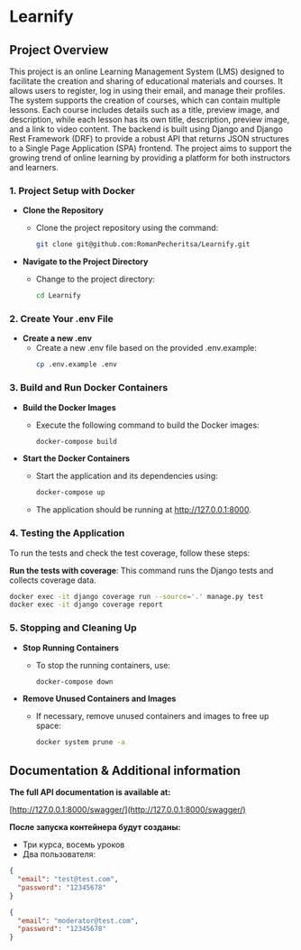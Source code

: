 # Learnify

## Project Overview

This project is an online Learning Management System (LMS) designed to facilitate the creation and sharing of educational materials and courses. It allows users to register, log in using their email, and manage their profiles. The system supports the creation of courses, which can contain multiple lessons. Each course includes details such as a title, preview image, and description, while each lesson has its own title, description, preview image, and a link to video content. The backend is built using Django and Django Rest Framework (DRF) to provide a robust API that returns JSON structures to a Single Page Application (SPA) frontend. The project aims to support the growing trend of online learning by providing a platform for both instructors and learners.

### 1. Project Setup with Docker

- **Clone the Repository**
  - Clone the project repository using the command:
    ```bash
    git clone git@github.com:RomanPecheritsa/Learnify.git
    ```

- **Navigate to the Project Directory**
  - Change to the project directory:
    ```bash
    cd Learnify
    ```
### 2. Create Your .env File

- **Create a new .env**
  - Create a new .env file based on the provided .env.example:
    ```bash
    cp .env.example .env
    ```

### 3. Build and Run Docker Containers

- **Build the Docker Images**
  - Execute the following command to build the Docker images:
    ```bash
    docker-compose build
    ```

- **Start the Docker Containers**
  - Start the application and its dependencies using:
    ```bash
    docker-compose up
    ```
  
  - The application should be running at http://127.0.0.1:8000.

### 4. Testing the Application

To run the tests and check the test coverage, follow these steps:

**Run the tests with coverage**:
   This command runs the Django tests and collects coverage data.

   ```bash
   docker exec -it django coverage run --source='.' manage.py test
   docker exec -it django coverage report
   ```

### 5. Stopping and Cleaning Up

- **Stop Running Containers**
  - To stop the running containers, use:
    ```bash
    docker-compose down
    ```

- **Remove Unused Containers and Images**
  - If necessary, remove unused containers and images to free up space:
    ```bash
    docker system prune -a
    ```
    
## Documentation & Additional information
**The full API documentation is available at:**

[http://127.0.0.1:8000/swagger/](http://127.0.0.1:8000/swagger/)

**После запуска контейнера будут созданы:**
- Три курса, восемь уроков 
- Два пользователя:
```json
{
  "email": "test@test.com",
  "password": "12345678"
}
```
```json
{
  "email": "moderator@test.com",
  "password": "12345678"
}
```